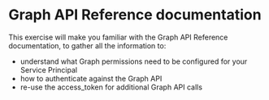 # Graph API Reference documentation #

This exercise will make you familiar with the Graph API Reference documentation, to gather all the information to:
- understand what Graph permissions need to be configured for your Service Principal
- how to authenticate against the Graph API
- re-use the access_token for additional Graph API calls
